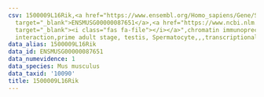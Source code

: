 ```yaml
---
csv: 1500009L16Rik,<a href="https://www.ensembl.org/Homo_sapiens/Gene/Summary?db=core;g=ENSMUSG00000087651"
  target="_blank">ENSMUSG00000087651</a>,<a href="https://www.ncbi.nlm.nih.gov/pubmed/25450459"
  target="_blank"><i class="fas fa-file"></i></a>",chromatin immunoprecipitation assay,direct
  interaction,prime adult stage, testis, Spermatocyte,,,transcriptional regulation,
data_alias: 1500009L16Rik
data_id: ENSMUSG00000087651
data_numevidence: 1
data_species: Mus musculus
data_taxid: '10090'
title: 1500009L16Rik
---
```

